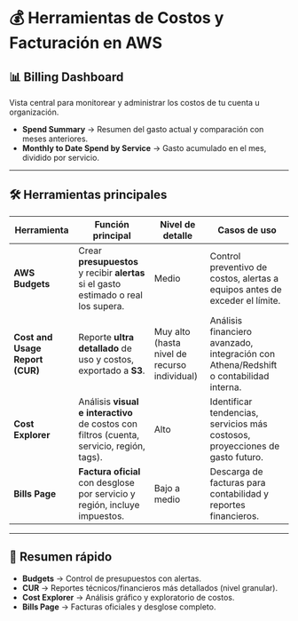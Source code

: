# 💰 Herramientas de Costos y Facturación en AWS

## 📊 Billing Dashboard
Vista central para monitorear y administrar los costos de tu cuenta u organización.

- **Spend Summary** → Resumen del gasto actual y comparación con meses anteriores.  
- **Monthly to Date Spend by Service** → Gasto acumulado en el mes, dividido por servicio.  

---

## 🛠️ Herramientas principales

| Herramienta | Función principal | Nivel de detalle | Casos de uso |
|-------------|------------------|------------------|--------------|
| **AWS Budgets** | Crear **presupuestos** y recibir **alertas** si el gasto estimado o real los supera. | Medio | Control preventivo de costos, alertas a equipos antes de exceder el límite. |
| **Cost and Usage Report (CUR)** | Reporte **ultra detallado** de uso y costos, exportado a **S3**. | Muy alto (hasta nivel de recurso individual) | Análisis financiero avanzado, integración con Athena/Redshift o contabilidad interna. |
| **Cost Explorer** | Análisis **visual e interactivo** de costos con filtros (cuenta, servicio, región, tags). | Alto | Identificar tendencias, servicios más costosos, proyecciones de gasto futuro. |
| **Bills Page** | **Factura oficial** con desglose por servicio y región, incluye impuestos. | Bajo a medio | Descarga de facturas para contabilidad y reportes financieros. |

---

## 📌 Resumen rápido

- **Budgets** → Control de presupuestos con alertas.  
- **CUR** → Reportes técnicos/financieros más detallados (nivel granular).  
- **Cost Explorer** → Análisis gráfico y exploratorio de costos.  
- **Bills Page** → Facturas oficiales y desglose completo.  
